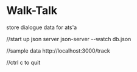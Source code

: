 # Walk-Talk
store dialogue data for ats'a

//start up json server
json-server --watch db.json

//sample data
http://localhost:3000/track

//ctrl c to quit


